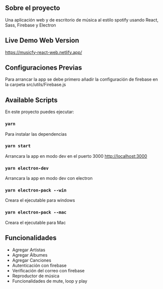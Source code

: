 ## Sobre el proyecto

Una aplicación web y de escritorio de música al estilo spotify usando React, Sass, Firebase y Electron

## Live Demo Web Version

https://musicfy-react-web.netlify.app/

## Configuraciones Previas

Para arrancar la app se debe primero añadir la configuración de firebase en la carpeta src/utils/Firebase.js

## Available Scripts

En este proyecto puedes ejecutar:

### `yarn`
Para instalar las dependencias

### `yarn start`

Arrancara la app en modo dev en el puerto 3000 [http://localhost:3000](http://localhost:3000)

### `yarn electron-dev`

Arrancara la app en modo dev con electron

### `yarn electron-pack --win`

Creara el ejecutable para windows

### `yarn electron-pack --mac`

Creara el ejecutable para Mac

## Funcionalidades

- Agregar Artistas
- Agregar Álbumes
- Agregar Canciones
- Autenticación con firebase
- Verificación del correo con firebase
- Reproductor de música
- Funcionalidades de mute, loop y play
